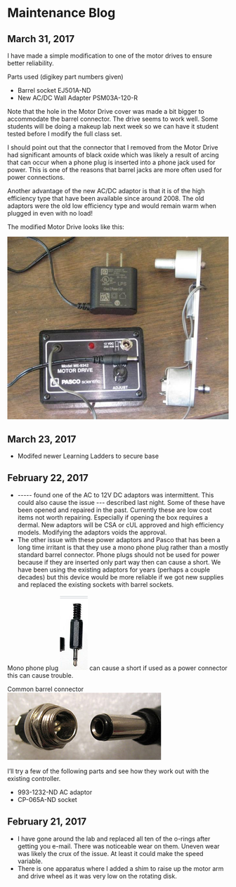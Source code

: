 <!---
use 
     pandoc -s -t html5 -c pandocbd.css maintenanceBlog.md -o maintenanceBlog.html
-->

# Maintenance Blog

## March 31, 2017

I have made a simple modification to one of the motor drives to ensure better reliability.
 
Parts used (digikey part numbers given)

* Barrel socket EJ501A-ND
* New AC/DC Wall Adapter PSM03A-120-R
 
Note that the hole in the Motor Drive cover was made a bit bigger to 
accommodate the barrel connector. The drive seems to work well. Some 
students will be doing a makeup lab next week so we can have it student 
tested before I modify the full class set.
 
I should point out that the connector that I removed from the Motor Drive 
had significant amounts of black oxide which was likely a result of arcing 
that can occur when a phone plug is inserted into a phone jack used for 
power. This is one of the reasons that barrel jacks are more often used 
for power connections.
 
Another advantage of the new AC/DC adaptor is that it is of the high 
efficiency type that have been available since around 2008. The old 
adaptors were the old low efficiency type and would remain warm when 
plugged in even with no load!
 
The modified Motor Drive looks like this:

![](image005.jpg)

## March 23, 2017  

* Modifed newer Learning Ladders to secure base

## February 22, 2017

* ----- found one of the AC to 12V DC adaptors  was intermittent. This could also cause the issue --- described last night. 
  Some of these have been opened and repaired in the past. Currently these are low cost items not worth repairing. Especially 
  if opening the box requires a dermal.  New adaptors will be CSA or cUL approved and high efficiency models. Modifying the 
  adaptors voids the approval.
* The other issue with these power adaptors and Pasco that has been a long time irritant is that they use a mono phone plug 
  rather than a mostly standard barrel connector. Phone plugs should not be used for power because if they are inserted only 
  part way then can cause a short. We have been using the existing adaptors for years (perhaps a couple decades) but this 
  device would be more reliable if we got new supplies and replaced the existing sockets with barrel sockets.
  
Mono phone plug  ![](monoPhonePlug.png)  can cause a short if used as a power connector this can cause trouble.

Common barrel connector ![](barrelConnector.jpg)

I’ll try a few of the following parts and see how they work out with the existing controller.

* 993-1232-ND AC adaptor
* CP-065A-ND socket

## February 21, 2017

* I have gone around the lab and replaced all ten of the o-rings after getting you e-mail. There was noticeable wear on them. 
  Uneven wear was likely the crux of the issue. At least it could make the speed variable.
* There is one apparatus where I added a shim to raise up the motor arm and drive wheel as it was very low on the rotating disk.
